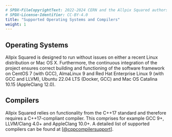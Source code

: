 ```yaml
---
# SPDX-FileCopyrightText: 2022-2024 CERN and the Allpix Squared authors
# SPDX-License-Identifier: CC-BY-4.0
title: "Supported Operating Systems and Compilers"
weight: 1
---
```


## Operating Systems

Allpix Squared is designed to run without issues on either a recent Linux distribution or Mac OS X. Furthermore, the
continuous integration of the project ensures correct building and functioning of the software framework on CentOS 7 (with
GCC), AlmaLinux 9 and Red Hat Enterprise Linux 9 (with GCC and LLVM), Ubuntu 22.04 LTS (Docker, GCC) and Mac OS Catalina 10.15 (AppleClang 12.0).

## Compilers

Allpix Squared relies on functionality from the C++17 standard and therefore requires a C++17-compliant compiler. This
comprises for example GCC 9+, LLVM/Clang 4.0+ and AppleClang 10.0+. A detailed list of supported compilers can be found at
\[[@cppcompilersupport]\].


[@cppcompilersupport]: https://en.cppreference.com/w/cpp/compiler_support/17
